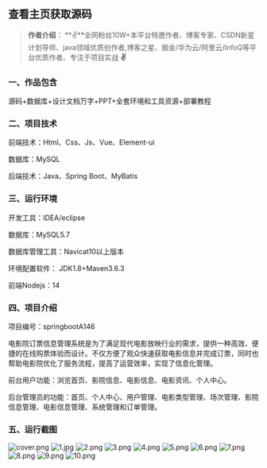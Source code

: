  
## 查看主页获取源码

> **作者介绍**： **✌**全网粉丝10W+本平台特邀作者、博客专家、CSDN新星计划导师、java领域优质创作者,博客之星、掘金/华为云/阿里云/InfoQ等平台优质作者、专注于项目实战 **✌**

  

### 一、作品包含

源码+数据库+设计文档万字+PPT+全套环境和工具资源+部署教程

### 二、项目技术

前端技术：Html、Css、Js、Vue、Element-ui

数据库：MySQL

后端技术：Java、Spring Boot、MyBatis

  

### 三、运行环境

开发工具：IDEA/eclipse

数据库：MySQL5.7

数据库管理工具：Navicat10以上版本

环境配置软件： JDK1.8+Maven3.6.3

前端Nodejs：14


### 四、项目介绍
项目编号：springbootA146

电影院订票信息管理系统是为了满足现代电影放映行业的需求，提供一种高效、便捷的在线购票体验而设计。不仅方便了观众快速获取电影信息并完成订票，同时也帮助电影院优化了服务流程，提高了运营效率，实现了信息化管理。

前台用户功能：浏览首页、影院信息、电影信息、电影资讯、个人中心。

后台管理员的功能：首页、个人中心、用户管理、电影类型管理、场次管理、影院信息管理、电影信息管理、系统管理和订单管理。

### 五、运行截图

![cover.png](./cover.png)
![1.jpg](./1.jpg)
![2.png](./2.png)
![3.png](./3.png)
![4.png](./4.png)
![5.png](./5.png)
![6.png](./6.png)
![7.png](./7.png)
![8.png](./8.png)
![9.png](./9.png)
![10.png](./10.png)




  
